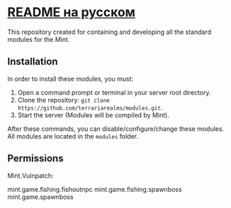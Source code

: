 # [README на русском](https://github.com/terrariarealms/modules/blob/main/README_russian.md)

This repository created for containing and developing all the standard modules for the Mint.

## Installation
In order to install these modules, you must:
1. Open a command prompt or terminal in your server root directory.
2. Clone the repository: `git clone https://github.com/terrariarealms/modules.git`.
3. Start the server (Modules will be compiled by Mint).

After these commands, you can disable/configure/change these modules.
All modules are located in the `modules` folder.

## Permissions
Mint.Vulnpatch:

mint.game.fishing.fishoutnpc
mint.game.fishing.spawnboss
mint.game.spawnboss